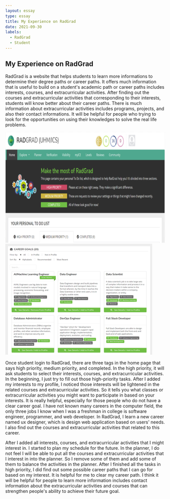 ```yaml
---
layout: essay
type: essay
title: My Experience on RadGrad
date: 2021-09-30
labels:
  - RadGrad
  - Student
---
```

## My Experience on RadGrad

RadGrad is a website that helps students to learn more informations to determine their degree paths or career paths. It offers much information that is useful to build on a student's academic path or career paths includes interests, courses, and extracurricular activities. After finding out the courses and extracurricular activities that corresponding to their interests, students will know better about their career paths. There is much information about extracurricular activities includes programs, projects, and also their contact informations. It will be helpful for people who trying to look for the opportunities on using their knowledges to solve the real life problems. <br/>

<img src="/images/radgrad1.png" data-canonical-src="/images/radgrad1.png" width="800" height="350" />
<img src="/images/career.png" data-canonical-src="/images/career.png"  height="350" />

Once student login to RadGrad, there are three tags in the home page that says high priority, medium priority, and completed. In the high priority, it will ask students to select their interests, courses, and extracurricular activities. In the beginning, I just try to fill out those high-priority tasks. After I added my interests to my profile, I noticed those interests will be lightened in the related courses and extracurricular activities. So it tells you what classes or extracurricular activities you might want to participate in based on your interests. It is really helpful, especially for those people who do not have a clear career goal. I have not known many careers in the computer field, the only three jobs I know when I was a freshman in college is software engineer, programmer, and web developer. In RadGrad, I learn a new career named ux designer, which is design web application based on users' needs. I also find out the courses and extracurricular activities that related to this career. <br/>

After I added all interests, courses, and extracurricular activities that I might interest in. I started to plan my schedule for the future. In the planner, I do not feel I will be able to put all the courses and extracurricular activities that I interest in into the planner. So I remove some of them and add some of them to balance the activities in the planner. After I finished all the tasks in high priority, I did find out some possible career paths that I can go for based on my interest. It is helpful for me to clear my career path. I think it will be helpful for people to learn more information includes contact information about the extracurricular activities and courses that can strengthen people's ability to achieve their future goal.
